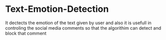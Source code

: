 # Text-Emotion-Detection
It dectects the emotion of the text given by user and also it is usefull in controling the social media comments so that the algorithim can detect and block that comment
